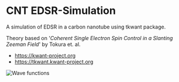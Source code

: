 # CNT EDSR-Simulation
A simulation of EDSR in a carbon nanotube using tkwant package.

Theory based on '_Coherent Single Electron Spin Control in a Slanting Zeeman Field_' by Tokura et. al.

* https://kwant-project.org
* https://tkwant.kwant-project.org

![Wave functions](wavefunctions.svg)
